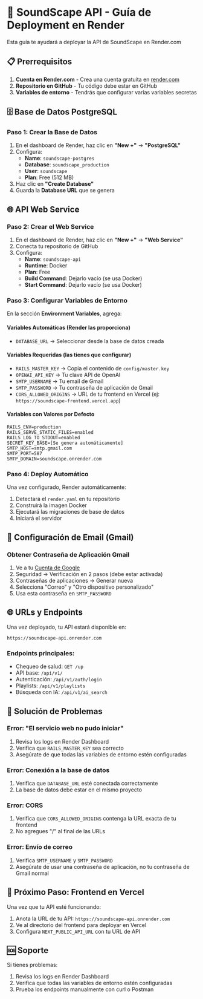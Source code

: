 # 🚀 SoundScape API - Guía de Deployment en Render

Esta guía te ayudará a deployar la API de SoundScape en Render.com

## 📋 Prerrequisitos

1. **Cuenta en Render.com** - Crea una cuenta gratuita en [render.com](https://render.com)
2. **Repositorio en GitHub** - Tu código debe estar en GitHub
3. **Variables de entorno** - Tendrás que configurar varias variables secretas

## 🗄️ Base de Datos PostgreSQL

### Paso 1: Crear la Base de Datos
1. En el dashboard de Render, haz clic en **"New +"** → **"PostgreSQL"**
2. Configura:
   - **Name**: `soundscape-postgres`
   - **Database**: `soundscape_production`
   - **User**: `soundscape`
   - **Plan**: Free (512 MB)
3. Haz clic en **"Create Database"**
4. Guarda la **Database URL** que se genera

## 🌐 API Web Service

### Paso 2: Crear el Web Service
1. En el dashboard de Render, haz clic en **"New +"** → **"Web Service"**
2. Conecta tu repositorio de GitHub
3. Configura:
   - **Name**: `soundscape-api`
   - **Runtime**: Docker
   - **Plan**: Free
   - **Build Command**: Dejarlo vacío (se usa Docker)
   - **Start Command**: Dejarlo vacío (se usa Docker)

### Paso 3: Configurar Variables de Entorno

En la sección **Environment Variables**, agrega:

#### Variables Automáticas (Render las proporciona)
- `DATABASE_URL` → Seleccionar desde la base de datos creada

#### Variables Requeridas (las tienes que configurar)
- `RAILS_MASTER_KEY` → Copia el contenido de `config/master.key`
- `OPENAI_API_KEY` → Tu clave API de OpenAI
- `SMTP_USERNAME` → Tu email de Gmail
- `SMTP_PASSWORD` → Tu contraseña de aplicación de Gmail
- `CORS_ALLOWED_ORIGINS` → URL de tu frontend en Vercel (ej: `https://soundscape-frontend.vercel.app`)

#### Variables con Valores por Defecto
```
RAILS_ENV=production
RAILS_SERVE_STATIC_FILES=enabled
RAILS_LOG_TO_STDOUT=enabled
SECRET_KEY_BASE=[Se genera automáticamente]
SMTP_HOST=smtp.gmail.com
SMTP_PORT=587
SMTP_DOMAIN=soundscape.onrender.com
```

### Paso 4: Deploy Automático
Una vez configurado, Render automáticamente:
1. Detectará el `render.yaml` en tu repositorio
2. Construirá la imagen Docker
3. Ejecutará las migraciones de base de datos
4. Iniciará el servidor

## 📧 Configuración de Email (Gmail)

### Obtener Contraseña de Aplicación Gmail
1. Ve a tu [Cuenta de Google](https://myaccount.google.com/)
2. Seguridad → Verificación en 2 pasos (debe estar activada)
3. Contraseñas de aplicaciones → Generar nueva
4. Selecciona "Correo" y "Otro dispositivo personalizado"
5. Usa esta contraseña en `SMTP_PASSWORD`

## 🌐 URLs y Endpoints

Una vez deployado, tu API estará disponible en:
```
https://soundscape-api.onrender.com
```

### Endpoints principales:
- Chequeo de salud: `GET /up`
- API base: `/api/v1/`
- Autenticación: `/api/v1/auth/login`
- Playlists: `/api/v1/playlists`
- Búsqueda con IA: `/api/v1/ai_search`

## 🔧 Solución de Problemas

### Error: "El servicio web no pudo iniciar"
1. Revisa los logs en Render Dashboard
2. Verifica que `RAILS_MASTER_KEY` sea correcto
3. Asegúrate de que todas las variables de entorno estén configuradas

### Error: Conexión a la base de datos
1. Verifica que `DATABASE_URL` esté conectada correctamente
2. La base de datos debe estar en el mismo proyecto

### Error: CORS
1. Verifica que `CORS_ALLOWED_ORIGINS` contenga la URL exacta de tu frontend
2. No agregues "/" al final de las URLs

### Error: Envío de correo
1. Verifica `SMTP_USERNAME` y `SMTP_PASSWORD`
2. Asegúrate de usar una contraseña de aplicación, no tu contraseña de Gmail normal

## 📱 Próximo Paso: Frontend en Vercel

Una vez que tu API esté funcionando:
1. Anota la URL de tu API: `https://soundscape-api.onrender.com`
2. Ve al directorio del frontend para deployar en Vercel
3. Configura `NEXT_PUBLIC_API_URL` con tu URL de API

## 🆘 Soporte

Si tienes problemas:
1. Revisa los logs en Render Dashboard
2. Verifica que todas las variables de entorno estén configuradas
3. Prueba los endpoints manualmente con curl o Postman
